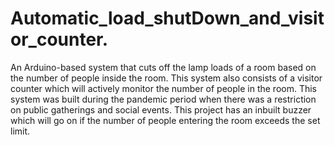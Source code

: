 # Automatic_load_shutDown_and_visitor_counter.
An Arduino-based system that cuts off the lamp loads of a room based on the number of people inside the room. This system also consists of a visitor counter which will actively monitor the number of people in the room.
This system was built during the pandemic period when there was a restriction on public gatherings and social events. This project has an inbuilt buzzer which will go on if the number of people entering the room exceeds the set limit. 
